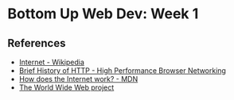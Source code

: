 # Bottom Up Web Dev: Week 1

## References

- [Internet - Wikipedia](https://en.wikipedia.org/wiki/Internet#History)
- [Brief History of HTTP - High Performance Browser Networking](https://hpbn.co/brief-history-of-http/)
- [How does the Internet work? - MDN](https://developer.mozilla.org/en-US/docs/Learn/Common_questions/How_does_the_Internet_work)
- [The World Wide Web project](http://info.cern.ch/hypertext/WWW/TheProject.html)
